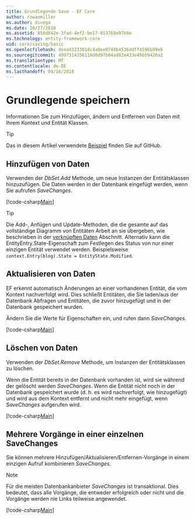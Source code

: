 ```yaml
---
title: Grundlegende Save - EF Core
author: rowanmiller
ms.author: divega
ms.date: 10/27/2016
ms.assetid: 850d842e-3fad-4ef2-be17-053768e97b9e
ms.technology: entity-framework-core
uid: core/saving/basic
ms.openlocfilehash: deead323301dc4a0ee0748b4536ddff4596b99e6
ms.sourcegitcommit: 4997314356118d0d97b04ad82e433e49bb9420a2
ms.translationtype: MT
ms.contentlocale: de-DE
ms.lasthandoff: 04/16/2018
---
```

# <a name="basic-save"></a>Grundlegende speichern

Informationen Sie zum Hinzufügen, ändern und Entfernen von Daten mit Ihrem Kontext und Entität Klassen.

> [!TIP]  
> Das in diesem Artikel verwendete [Beispiel](https://github.com/aspnet/EntityFramework.Docs/tree/master/samples/core/Saving/Saving/Basics/) finden Sie auf GitHub.

## <a name="adding-data"></a>Hinzufügen von Daten

Verwenden der *DbSet.Add* Methode, um neue Instanzen der Entitätsklassen hinzuzufügen. Die Daten werden in der Datenbank eingefügt werden, wenn Sie aufrufen *SaveChanges*.

[!code-csharp[Main](../../../samples/core/Saving/Saving/Basics/Sample.cs#Add)]

> [!TIP]  
> Die Add-, Anfügen und Update-Methoden, die die gesamte auf das vollständige Diagramm von Entitäten Arbeit an sie übergeben, wie beschrieben in der [verknüpften Daten](related-data.md) Abschnitt. Alternativ kann die EntityEntry.State-Eigenschaft zum Festlegen des Status von nur einer einzigen Entität verwendet werden. Beispielsweise `context.Entry(blog).State = EntityState.Modified`.

## <a name="updating-data"></a>Aktualisieren von Daten

EF erkennt automatisch Änderungen an einer vorhandenen Entität, die vom Kontext nachverfolgt wird. Dies schließt Entitäten, die Sie laden/aus der Datenbank Abfragen und Entitäten, die zuvor hinzugefügt und in der Datenbank gespeichert wurden.

Ändern Sie die Werte für Eigenschaften ein, und rufen dann *SaveChanges*.

[!code-csharp[Main](../../../samples/core/Saving/Saving/Basics/Sample.cs#Update)]

## <a name="deleting-data"></a>Löschen von Daten

Verwenden der *DbSet.Remove* Methode, um Instanzen der Entitätsklassen zu löschen.

Wenn die Entität bereits in der Datenbank vorhanden ist, wird sie während der gelöscht werden *SaveChanges*. Wenn die Entität nicht noch in der Datenbank gespeichert wurde (d. h. es wird nachverfolgt, wie hinzugefügt) und wird aus dem Kontext entfernt und nicht mehr eingefügt, wenn *SaveChanges* aufgerufen wird.

[!code-csharp[Main](../../../samples/core/Saving/Saving/Basics/Sample.cs#Remove)]

## <a name="multiple-operations-in-a-single-savechanges"></a>Mehrere Vorgänge in einer einzelnen SaveChanges

Sie können mehrere Hinzufügen/Aktualisieren/Entfernen-Vorgänge in einem einzigen Aufruf kombinieren *SaveChanges*.

> [!NOTE]  
> Für die meisten Datenbankanbieter *SaveChanges* ist transaktional. Dies bedeutet, dass alle Vorgänge, die entweder erfolgreich oder nicht und die Vorgänge werden nie Links teilweise angewendet.

[!code-csharp[Main](../../../samples/core/Saving/Saving/Basics/Sample.cs#MultipleOperations)]
